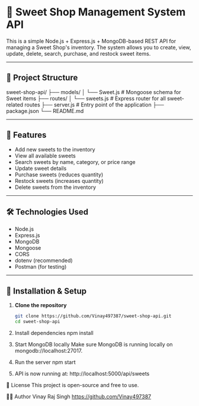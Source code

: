 # 🍬 Sweet Shop Management System API

This is a simple Node.js + Express.js + MongoDB-based REST API for managing a Sweet Shop's inventory. The system allows you to create, view, update, delete, search, purchase, and restock sweet items.

---

## 📁 Project Structure

sweet-shop-api/
├── models/
│ └── Sweet.js # Mongoose schema for Sweet items
├── routes/
│ └── sweets.js # Express router for all sweet-related routes
├── server.js # Entry point of the application
├── package.json
└── README.md


---

## 🚀 Features

- Add new sweets to the inventory
- View all available sweets
- Search sweets by name, category, or price range
- Update sweet details
- Purchase sweets (reduces quantity)
- Restock sweets (increases quantity)
- Delete sweets from the inventory

---

## 🛠️ Technologies Used

- Node.js
- Express.js
- MongoDB
- Mongoose
- CORS
- dotenv (recommended)
- Postman (for testing)

---


## 🔧 Installation & Setup

1. **Clone the repository**  
   ```bash
   git clone https://github.com/Vinay497387/sweet-shop-api.git
   cd sweet-shop-api

2.  Install dependencies
    npm install

3.  Start MongoDB locally
    Make sure MongoDB is running locally on mongodb://localhost:27017.

4.  Run the server
    npm start

5.  API is now running at:
    http://localhost:5000/api/sweets

📃 License
This project is open-source and free to use.


👨‍💻 Author
Vinay Raj Singh
https://github.com/Vinay497387 


   

